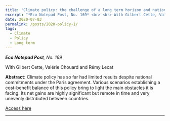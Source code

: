 ```yaml
---
title: 'Climate policy: the challenge of a long term horizon and national interests'
excerpt: "*Eco Notepad Post, No. 169* <br> <br> With Gilbert Cette, Valérie Chouard and Rémy Lecat <br> <br> Climate policy has so far had limited results despite national commitments under the Paris agreement. Various scenarios establishing a cost-benefit balance of this policy bring to light the main obstacles it is facing. Its net gains are highly significant but remote in time and very unevenly distributed between countries. <br> <br> [Access here](https://www.banque-france.fr/en/publications-and-statistics/publications/climate-policy-challenge-long-term-horizon-and-national-interests)"
date: 2020-07-03
permalink: /posts/2020-policy-1/
tags:
  - Climate
  - Policy
  - Long term
---
```


***Eco Notepad Post**, No. 169*

With Gilbert Cette, Valérie Chouard and Rémy Lecat 

**Abstract:** Climate policy has so far had limited results despite national commitments under the Paris agreement. Various scenarios establishing a cost-benefit balance of this policy bring to light the main obstacles it is facing. Its net gains are highly significant but remote in time and very unevenly distributed between countries.

[Access here](https://www.banque-france.fr/en/publications-and-statistics/publications/climate-policy-challenge-long-term-horizon-and-national-interests)

------
